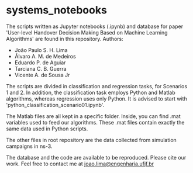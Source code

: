 # systems_notebooks
The scripts written as Jupyter notebooks (.ipynb) and database for paper 'User-level Handover Decision Making Based on Machine Learning Algorithms' are found in this repository.
Authors:
- João Paulo S. H. Lima
- Álvaro A. M. de Medeiros
- Eduardo P. de Aguiar
- Tarciana C. B. Guerra
- Vicente A. de Sousa Jr
         
The scripts are divided in classification and regression tasks, for Scenarios 1 and 2.
In addition, the classification task employs Python and Matlab algorithms, whereas regression uses only Python.
It is advised to start with 'python_classification_scenario01.ipynb'.

The Matlab files are all kept in a specific folder. Inside, you can find .mat variables used to feed our
algorithms. These .mat files contain exactly the same data used in Python scripts.

The other files in root repository are the data collected from simulation campaigns in ns-3.

The database and the code are available to be reproduced. Please cite our work.
Feel free to contact me at joao.lima@engenharia.ufjf.br
